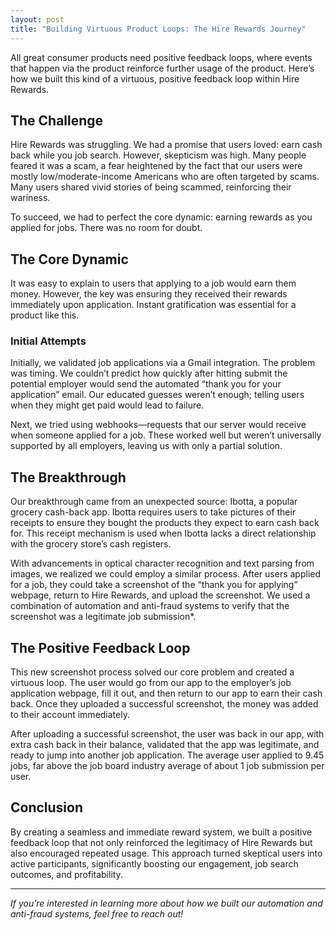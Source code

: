 ```yaml
---
layout: post
title: "Building Virtuous Product Loops: The Hire Rewards Journey"
---
```

All great consumer products need positive feedback loops, where events that happen via the product reinforce further usage of the product. Here’s how we built this kind of a virtuous, positive feedback loop within Hire Rewards.

## The Challenge

Hire Rewards was struggling. We had a promise that users loved: earn cash back while you job search. However, skepticism was high. Many people feared it was a scam, a fear heightened by the fact that our users were mostly low/moderate-income Americans who are often targeted by scams. Many users shared vivid stories of being scammed, reinforcing their wariness.

To succeed, we had to perfect the core dynamic: earning rewards as you applied for jobs. There was no room for doubt.

## The Core Dynamic

It was easy to explain to users that applying to a job would earn them money. However, the key was ensuring they received their rewards immediately upon application. Instant gratification was essential for a product like this.

### Initial Attempts

Initially, we validated job applications via a Gmail integration. The problem was timing. We couldn’t predict how quickly after hitting submit the potential employer would send the automated “thank you for your application” email. Our educated guesses weren’t enough; telling users when they might get paid would lead to failure.

Next, we tried using webhooks—requests that our server would receive when someone applied for a job. These worked well but weren’t universally supported by all employers, leaving us with only a partial solution.

## The Breakthrough

Our breakthrough came from an unexpected source: Ibotta, a popular grocery cash-back app. Ibotta requires users to take pictures of their receipts to ensure they bought the products they expect to earn cash back for. This receipt mechanism is used when Ibotta lacks a direct relationship with the grocery store’s cash registers.

With advancements in optical character recognition and text parsing from images, we realized we could employ a similar process. After users applied for a job, they could take a screenshot of the “thank you for applying” webpage, return to Hire Rewards, and upload the screenshot. We used a combination of automation and anti-fraud systems to verify that the screenshot was a legitimate job submission*.

## The Positive Feedback Loop

This new screenshot process solved our core problem and created a virtuous loop. The user would go from our app to the employer’s job application webpage, fill it out, and then return to our app to earn their cash back. Once they uploaded a successful screenshot, the money was added to their account immediately.

After uploading a successful screenshot, the user was back in our app, with extra cash back in their balance, validated that the app was legitimate, and ready to jump into another job application. The average user applied to 9.45 jobs, far above the job board industry average of about 1 job submission per user.

## Conclusion

By creating a seamless and immediate reward system, we built a positive feedback loop that not only reinforced the legitimacy of Hire Rewards but also encouraged repeated usage. This approach turned skeptical users into active participants, significantly boosting our engagement, job search outcomes, and profitability.

---

*If you’re interested in learning more about how we built our automation and anti-fraud systems, feel free to reach out!*